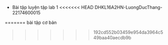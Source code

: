 - Bài tập luyện tập lab 1
<<<<<<< HEAD
DHKL16A2HN-LuongDucThang-22174600015





=======
bài tập cơ bản
>>>>>>> 192cd552b03459e954da3964c549baa40aecdb9b
